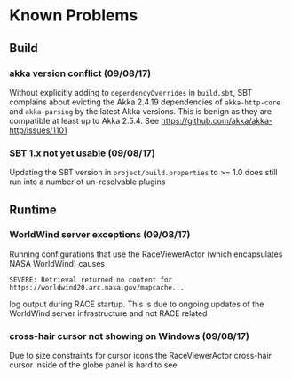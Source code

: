 # Known Problems

## Build

### akka version conflict (09/08/17)
Without explicitly adding to `dependencyOverrides` in `build.sbt`, SBT complains about evicting the Akka 2.4.19
dependencies of `akka-http-core` and `akka-parsing` by the latest Akka versions. This is benign as they are compatible
at least up to Akka 2.5.4. See https://github.com/akka/akka-http/issues/1101

### SBT 1.x not yet usable (09/08/17)
Updating the SBT version in `project/build.properties` to >= 1.0 does still run into a number of un-resolvable plugins


## Runtime

### WorldWind server exceptions (09/08/17)
Running configurations that use the RaceViewerActor (which encapsulates NASA WorldWind) causes 

    SEVERE: Retrieval returned no content for https://worldwind20.arc.nasa.gov/mapcache...
    
log output during RACE startup. This is due to ongoing updates of the WorldWind server infrastructure and not RACE
related

### cross-hair cursor not showing on Windows (09/08/17)
Due to size constraints for cursor icons the RaceViewerActor cross-hair cursor inside of the globe panel is hard to
see
